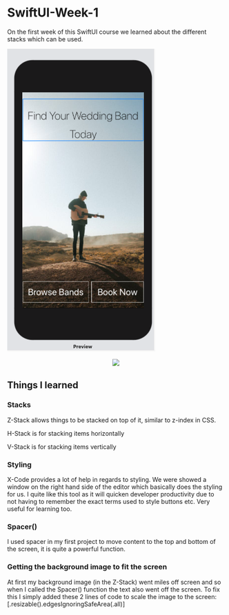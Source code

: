 # SwiftUI-Week-1

On the first week of this SwiftUI course we learned about the different stacks which can be used. 

![](images/app.png)

<p align="center">
  <img src=(images/app.png)>
</p>

## Things I learned 


### Stacks 

Z-Stack allows things to be stacked on top of it, similar to z-index in CSS.

H-Stack is for stacking items horizontally

V-Stack is for stacking items vertically

### Styling

X-Code provides a lot of help in regards to styling.  We were showed a window on the right hand side of the editor which basically does
the styling for us.  I quite like this tool as it will quicken developer productivity due to not having to remember the exact terms used to
style buttons etc.  Very useful for learning too.  

### Spacer()

I used spacer in my first project to move content to the top and bottom of the screen, it is quite a powerful function.

### Getting the background image to fit the screen

At first my background image (in the Z-Stack) went miles off screen and so when I called the Spacer() function the text also went off the screen. To fix this I simply
added these 2 lines of code to scale the image to the screen: [.resizable().edgesIgnoringSafeArea(.all)]

